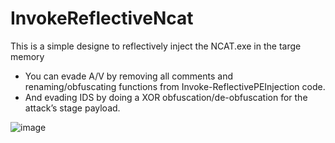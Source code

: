 # InvokeReflectiveNcat
This is a simple designe to reflectively inject the NCAT.exe in the targe memory
- You can evade A/V by removing all comments and renaming/obfuscating functions from Invoke-ReflectivePEInjection code.
- And evading IDS by doing a XOR obfuscation/de-obfuscation for the attack’s stage payload.

![image](https://user-images.githubusercontent.com/26716241/132065528-3246c9f0-3e0a-451a-89fa-8fc43cdd13e1.png)

